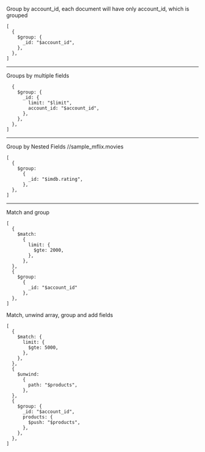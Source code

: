 Group by account_id, each document will have only account_id, which is grouped
```
[
  {
    $group: {
      _id: "$account_id",
    },
  },
]
```
---
Groups by multiple fields 
```[
  {
    $group: {
      _id: {
        limit: "$limit",
        account_id: "$account_id",
      },
    },
  },
]
```
---
Group by Nested Fields
//sample_mflix.movies
```
[
  {
    $group:
      {
        _id: "$imdb.rating",
      },
  },
]
```
---
Match and group
```
[
  {
    $match:
      {
        limit: {
          $gte: 2000,
        },
      },
  },
  {
    $group:
      {
        _id: "$account_id"
      },
  },
]
```
Match, unwind array, group and add fields
```
[
  {
    $match: {
      limit: {
        $gte: 5000,
      },
    },
  },
  {
    $unwind:
      {
        path: "$products",
      },
  },
  {
    $group: {
      _id: "$account_id",
      products: {
        $push: "$products",
      },
    },
  },
]
```